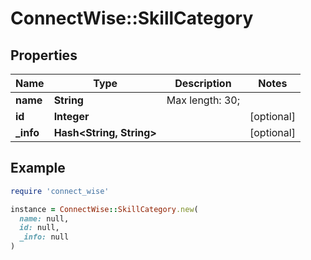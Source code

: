 # ConnectWise::SkillCategory

## Properties

| Name | Type | Description | Notes |
| ---- | ---- | ----------- | ----- |
| **name** | **String** |  Max length: 30; |  |
| **id** | **Integer** |  | [optional] |
| **_info** | **Hash&lt;String, String&gt;** |  | [optional] |

## Example

```ruby
require 'connect_wise'

instance = ConnectWise::SkillCategory.new(
  name: null,
  id: null,
  _info: null
)
```

